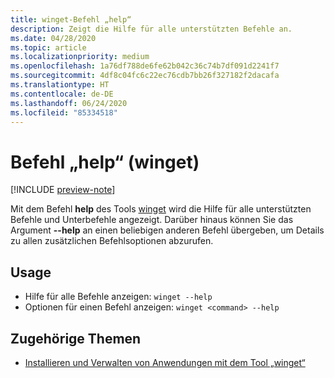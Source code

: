 ```yaml
---
title: winget-Befehl „help“
description: Zeigt die Hilfe für alle unterstützten Befehle an.
ms.date: 04/28/2020
ms.topic: article
ms.localizationpriority: medium
ms.openlocfilehash: 1a76df788de6fe62b042c36c74b7df091d2241f7
ms.sourcegitcommit: 4df8c04fc6c22ec76cdb7bb26f327182f2dacafa
ms.translationtype: HT
ms.contentlocale: de-DE
ms.lasthandoff: 06/24/2020
ms.locfileid: "85334518"
---
```

# <a name="help-command-winget"></a>Befehl „help“ (winget)

[!INCLUDE [preview-note](../../includes/package-manager-preview.md)]

Mit dem Befehl **help** des Tools [winget](index.md) wird die Hilfe für alle unterstützten Befehle und Unterbefehle angezeigt. Darüber hinaus können Sie das Argument **--help** an einen beliebigen anderen Befehl übergeben, um Details zu allen zusätzlichen Befehlsoptionen abzurufen.

## <a name="usage"></a>Usage

* Hilfe für alle Befehle anzeigen: `winget --help`
* Optionen für einen Befehl anzeigen: `winget <command> --help`

## <a name="related-topics"></a>Zugehörige Themen

* [Installieren und Verwalten von Anwendungen mit dem Tool „winget“](index.md)
